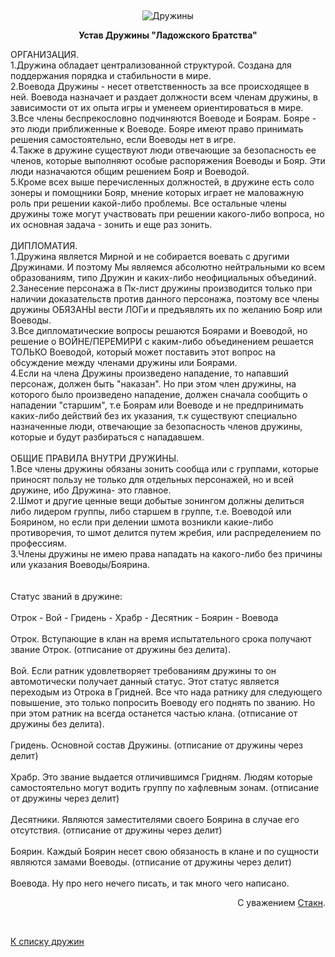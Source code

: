 &nbsp;

<p style='text-align: center'>
<img src="/img/tit_druzhins.jpg" alt='Дружины' />
</p>

<center>
<b>Устав Дружины "Ладожского Братства"</b>
</center>
<p></p>

ОРГАНИЗАЦИЯ.<br>
1.Дружина обладает централизованной структурой. Создана для поддержания порядка и стабильности в мире. <br>
2.Воевода Дружины - несет ответственность за все происходящее в ней. Воевода назначает и раздает должности всем членам дружины, в зависимости от их опыта игры и уменеем ориентироваться в мире.<br>
3.Все члены беспрекословно подчиняются Воеводе и Боярам. Бояре - это люди приближенные к Воеводе. Бояре имеют право принимать решения самостоятельно, если Воеводы нет в игре.<br>
4.Также в дружине существуют люди отвечающие за безопасность ее членов, которые выполняют особые распоряжения Воеводы и Бояр. Эти люди назначаются общим решением Бояр и Воеводой.<br>
5.Кроме всех выше перечисленных должностей, в дружине есть соло зонеры и помощники Бояр, мнение которых играет не маловажную роль при решении какой-либо проблемы. Все остальные члены дружины тоже могут участвовать при решении какого-либо вопроса, но их основная задача - зонить и еще раз зонить.<br>
<br>
ДИПЛОМАТИЯ.<br>
1.Дружина является Мирной и не собирается воевать с другими Дружинами. И поэтому Мы являемся абсолютно нейтральными ко всем образованиям, типо Дружин  и каких-либо неофициальных объединий.<br>
2.Занесение персонажа в Пк-лист дружины производится только при наличии доказательств против данного персонажа, поэтому все члены дружины ОБЯЗАНЫ вести ЛОГи и предъявлять их по желанию Бояр или Воеводы.<br>
3.Все дипломатические вопросы решаются Боярами и Воеводой, но решение о ВОЙНЕ/ПЕРЕМИРИ с каким-либо объединением  решается ТОЛЬКО Воеводой, который может поставить этот вопрос на обсуждение между членами  дружины или Боярами.<br>
4.Если на члена Дружины произведено нападение, то напавший персонаж, должен быть "наказан". Но при этом член дружины, на которого было произведено нападение, должен сначала сообщить о нападении "старшим", т.е Боярам или Воеводе и не предпринимать каких-либо действий без их указания, т.к существуют специально назначенные люди, отвечающие за безопасность членов дружины, которые и будут разбираться с нападавшем.<br>
<br>
ОБЩИЕ ПРАВИЛА ВНУТРИ ДРУЖИНЫ.<br>
1.Все члены дружины обязаны зонить сообща или с группами, которые приносят пользу не только для отдельных персонажей, но и всей дружине, ибо Дружина- это главное.<br>
2.Шмот и другие ценные вещи добытые зонингом должны делиться либо лидером группы, либо старшем в группе, т.е. Воеводой или Боярином, но если при делении шмота возникли какие-либо противоречия, то шмот делится путем жребия, или распределением по профессиям.<br>
3.Члены дружины не имею права нападать на какого-либо без причины или указания Воеводы/Боярина.<br>
<br>
<br>
Статус званий в дружине:<br>
<br>
Отрок - Вой - Гридень - Храбр - Десятник - Боярин - Воевода<br>
<br>
Отрок. Вступающие в клан на время испытательного срока получают звание Отрок. (отписание от дружины без делита).<br>
<br>
Вой. Если ратник удовлетворяет требованиям дружины то он автомотически получает данный статус. Этот статус является переходым из Отрока в Гридней. Все что нада ратнику для следующего повышение, это только попросить Воеводу его поднять по званию. Но при этом ратник на всегда останется частью клана. (отписание от дружины без делита).<br>
<br>
Гридень. Основной состав Дружины. (отписание от дружины через делит)<br>
<br>
Храбр. Это звание выдается отличившимся Гридням. Людям которые самостоятельно могут водить группу по хафлевным зонам. (отписание от дружины через делит)<br>
<br>
Десятники. Являются заместителями своего Боярина в случае его отсутствия. (отписание от дружины через делит)<br>
<br>
Боярин. Каждый Боярин несет свою обязаность в клане и по сущности являются замами Воеводы. (отписание от дружины через делит)<br>
<br>
Воевода. Ну про него нечего писать, и так много чего написано.

<p align="right">С уважением <a href="mailto:stakn@artful.ru">Стакн</a>.</p>

<br/>
<p class='text-center'><a href='/clans/#list'>К списку дружин</a></p>